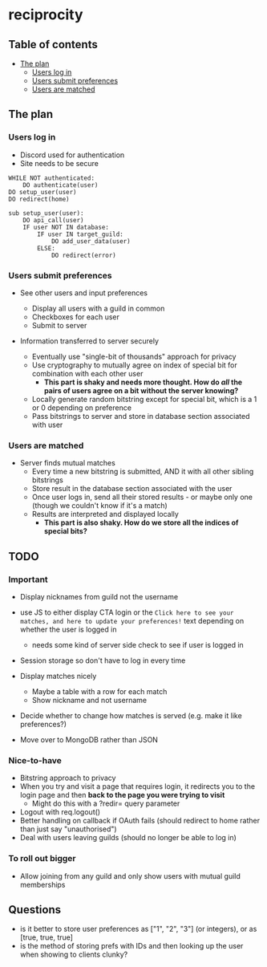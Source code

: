 # reciprocity

## Table of contents
- [The plan](#the-plan)
    - [Users log in](#users-log-in)
    - [Users submit preferences](#users-submit-preferences)
    - [Users are matched](#users-are-matched)

## The plan

### Users log in
- Discord used for authentication
- Site needs to be secure
```
WHILE NOT authenticated:
    DO authenticate(user)
DO setup_user(user)
DO redirect(home)

sub setup_user(user):
    DO api_call(user)
    IF user NOT IN database:
        IF user IN target_guild:
            DO add_user_data(user)
        ELSE:
            DO redirect(error)
```

### Users submit preferences
- See other users and input preferences
  - Display all users with a guild in common
  - Checkboxes for each user
  - Submit to server

- Information transferred to server securely
  - Eventually use "single-bit of thousands" approach for privacy
  - Use cryptography to mutually agree on index of special bit for combination with each other user
    - **This part is shaky and needs more thought. How do *all* the pairs of users agree on a bit without the server knowing?**
  - Locally generate random bitstring except for special bit, which is a 1 or 0 depending on preference
  - Pass bitstrings to server and store in database section associated with user

### Users are matched
- Server finds mutual matches
  - Every time a new bitstring is submitted, AND it with all other sibling bitstrings
  - Store result in the database section associated with the user
  - Once user logs in, send all their stored results - or maybe only one (though we couldn't know if it's a match)
  - Results are interpreted and displayed locally
    - **This part is also shaky. How do we store all the indices of special bits?**


 ## TODO

 ### Important
 - Display nicknames from guild not the username

- use JS to either display CTA login or the `Click here to see your matches, and here to update your preferences!` text depending on whether the user is logged in
  - needs some kind of server side check to see if user is logged in
- Session storage so don't have to log in every time

- Display matches nicely
  - Maybe a table with a row for each match
  - Show nickname and not username
- Decide whether to change how matches is served (e.g. make it like preferences?)
- Move over to MongoDB rather than JSON

### Nice-to-have
- Bitstring approach to privacy
- When you try and visit a page that requires login, it redirects you to the login page and then **back to the page you were trying to visit**
  - Might do this with a ?redir= query parameter
- Logout with req.logout()
- Better handling on callback if OAuth fails (should redirect to home rather than just say "unauthorised")
- Deal with users leaving guilds (should no longer be able to log in)


### To roll out bigger
- Allow joining from any guild and only show users with mutual guild memberships

## Questions
- is it better to store user preferences as ["1", "2", "3"] (or integers), or as [true, true, true]
- is the method of storing prefs with IDs and then looking up the user when showing to clients clunky?
